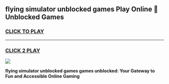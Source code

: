 
## flying simulator unblocked games Play Online 👋 Unblocked Games
<h3>
<a href="https://premium.freeplayer.one?title=flying_simulator_unblocked_games&ref=19F">CLICK TO PLAY</a></h3>
<hr>

<h3>
<a href="https://premium.freeplayer.one?title=flying_simulator_unblocked_games&ref=19F">CLICK 2 PLAY</a>
  
</h3>

<a href="https://premium.freeplayer.one?title=flying_simulator_unblocked_games&ref=19F"><img src="https://clearcache.store/games.png"></a>


**flying simulator unblocked games games unblocked: Your Gateway to Fun and Accessible Online Gaming**
